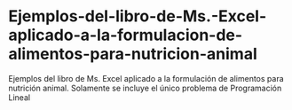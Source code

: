 # Ejemplos-del-libro-de-Ms.-Excel-aplicado-a-la-formulacion-de-alimentos-para-nutricion-animal
Ejemplos del libro de Ms. Excel aplicado a la formulación de alimentos para nutrición animal. Solamente se incluye el único problema de Programación Lineal
